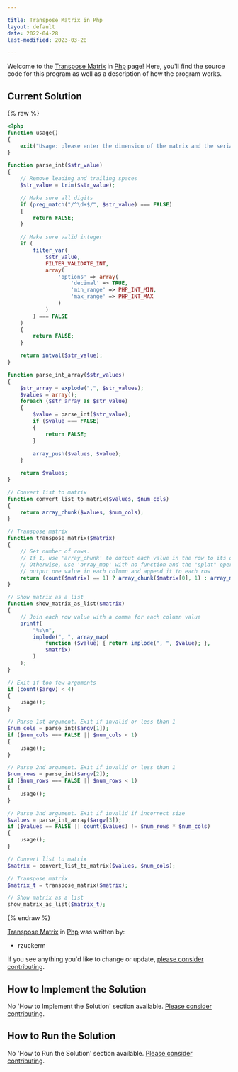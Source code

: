 ```yaml
---

title: Transpose Matrix in Php
layout: default
date: 2022-04-28
last-modified: 2023-03-28

---
```


Welcome to the [Transpose Matrix](https://sampleprograms.io/projects/transpose-matrix) in [Php](https://sampleprograms.io/languages/php) page! Here, you'll find the source code for this program as well as a description of how the program works.

## Current Solution

{% raw %}

```php
<?php
function usage()
{
    exit("Usage: please enter the dimension of the matrix and the serialized matrix");
}

function parse_int($str_value)
{
    // Remove leading and trailing spaces
    $str_value = trim($str_value);

    // Make sure all digits
    if (preg_match("/^\d+$/", $str_value) === FALSE)
    {
        return FALSE;
    }

    // Make sure valid integer
    if (
        filter_var(
            $str_value,
            FILTER_VALIDATE_INT,
            array(
                'options' => array(
                    'decimal' => TRUE,
                    'min_range' => PHP_INT_MIN,
                    'max_range' => PHP_INT_MAX
                )
            )
        ) === FALSE
    )
    {
        return FALSE;
    }

    return intval($str_value);
}

function parse_int_array($str_values)
{
    $str_array = explode(",", $str_values);
    $values = array();
    foreach ($str_array as $str_value)
    {
        $value = parse_int($str_value);
        if ($value === FALSE)
        {
            return FALSE;
        }

        array_push($values, $value);
    }

    return $values;
}

// Convert list to matrix
function convert_list_to_matrix($values, $num_cols)
{
    return array_chunk($values, $num_cols);
}

// Transpose matrix
function transpose_matrix($matrix)
{
    // Get number of rows.
    // If 1, use 'array_chunk' to output each value in the row to its own row.
    // Otherwise, use 'array_map' with no function and the "splat" operator to
    // output one value in each column and append it to each row
    return (count($matrix) == 1) ? array_chunk($matrix[0], 1) : array_map(NULL, ...$matrix);
}

// Show matrix as a list
function show_matrix_as_list($matrix)
{
    // Join each row value with a comma for each column value
    printf(
        "%s\n",
        implode(", ", array_map(
            function ($value) { return implode(", ", $value); },
            $matrix)
        )
    );
}

// Exit if too few arguments
if (count($argv) < 4)
{
    usage();
}

// Parse 1st argument. Exit if invalid or less than 1
$num_cols = parse_int($argv[1]);
if ($num_cols === FALSE || $num_cols < 1)
{
    usage();
}

// Parse 2nd argument. Exit if invalid or less than 1
$num_rows = parse_int($argv[2]);
if ($num_rows === FALSE || $num_rows < 1)
{
    usage();
}

// Parse 3nd argument. Exit if invalid if incorrect size
$values = parse_int_array($argv[3]);
if ($values == FALSE || count($values) != $num_rows * $num_cols)
{
    usage();
}

// Convert list to matrix
$matrix = convert_list_to_matrix($values, $num_cols);

// Transpose matrix
$matrix_t = transpose_matrix($matrix);

// Show matrix as a list
show_matrix_as_list($matrix_t);
```

{% endraw %}

[Transpose Matrix](https://sampleprograms.io/projects/transpose-matrix) in [Php](https://sampleprograms.io/languages/php) was written by:

- rzuckerm

If you see anything you'd like to change or update, [please consider contributing](https://github.com/TheRenegadeCoder/sample-programs).

## How to Implement the Solution

No 'How to Implement the Solution' section available. [Please consider contributing](https://github.com/TheRenegadeCoder/sample-programs-website).

## How to Run the Solution

No 'How to Run the Solution' section available. [Please consider contributing](https://github.com/TheRenegadeCoder/sample-programs-website).